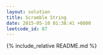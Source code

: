 ```yaml
---
layout: solution
title: Scramble String
date: 2015-05-10 01:38:41 +0800
leetcode_id: 87
---
```

{% include_relative README.md %}
